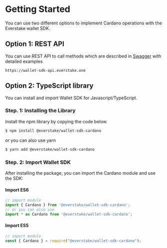 # Getting Started
You can use two different options to implement Cardano operations with the Everstake wallet SDK.

## Option 1: REST API 
You can use REST API to call methods which are described in [Swagger](https://wallet-sdk-api.everstake.one/swagger/#/Cardano) with detailed examples 

```
https://wallet-sdk-api.everstake.one
```

## Option 2: TypeScript library

You can install and import Wallet SDK for Javascript/TypeScript.

### Step. 1: Installing the Library

Install the npm library by copying the code below.

```sh
$ npm install @everstake/wallet-sdk-cardano
```

or you can also use yarn

```sh
$ yarn add @everstake/wallet-sdk-cardano
```

### Step. 2: Import Wallet SDK

After installing the package, you can import the Cardano module and use the SDK:

#### Import ES6

```ts
// import module
import { Cardano } from '@everstake/wallet-sdk-cardano';
// or you can also use
import * as Cardano from '@everstake/wallet-sdk-cardano';
```

#### Import ES5

```ts
// import module
const { Cardano } = require("@everstake/wallet-sdk-cardano");
```